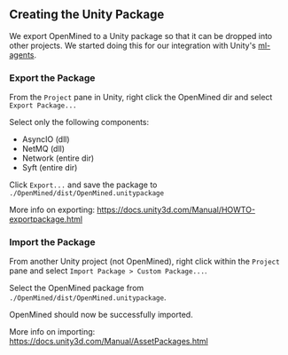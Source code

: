 ## Creating the Unity Package

We export OpenMined to a Unity package so that it can be dropped into other projects. We started doing this for our integration with Unity's [ml-agents](https://github.com/Unity-Technologies/ml-agents).

### Export the Package

From the `Project` pane in Unity, right click the OpenMined dir and select `Export Package...`

Select only the following components:

* AsyncIO (dll)
* NetMQ (dll)
* Network (entire dir)
* Syft (entire dir)

Click `Export...` and save the package to `./OpenMined/dist/OpenMined.unitypackage`

More info on exporting: https://docs.unity3d.com/Manual/HOWTO-exportpackage.html

### Import the Package

From another Unity project (not OpenMined), right click within the `Project` pane and select `Import Package > Custom Package...`.

Select the OpenMined package from `./OpenMined/dist/OpenMined.unitypackage`.

OpenMined should now be successfully imported.

More info on importing: https://docs.unity3d.com/Manual/AssetPackages.html

